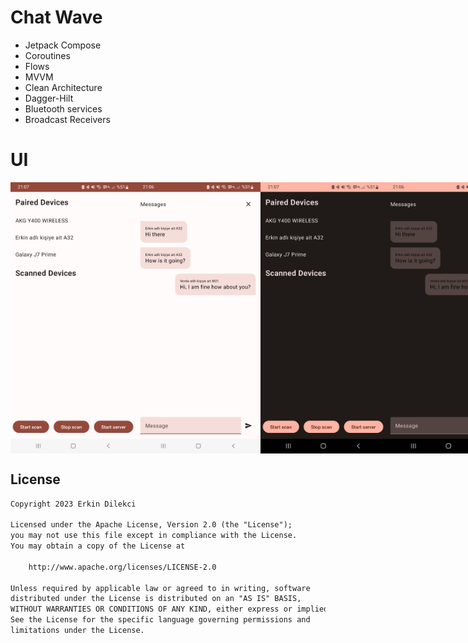 # Chat Wave

- Jetpack Compose
- Coroutines
- Flows
- MVVM
- Clean Architecture
- Dagger-Hilt
- Bluetooth services
- Broadcast Receivers

# UI
<div style="display: flex;">
    <img src="https://raw.githubusercontent.com/erkindil/GithubRepositoryEdit/main/cw1.jpg" width="200">
    <img src="https://raw.githubusercontent.com/erkindil/GithubRepositoryEdit/main/cw2.jpg" width="200">
  <img src="https://raw.githubusercontent.com/erkindil/GithubRepositoryEdit/main/cw3.jpg" width="200">
  <img src="https://raw.githubusercontent.com/erkindil/GithubRepositoryEdit/main/cw4.jpg" width="200">
</div>

## License
```xml
Copyright 2023 Erkin Dilekci

Licensed under the Apache License, Version 2.0 (the "License");
you may not use this file except in compliance with the License.
You may obtain a copy of the License at

    http://www.apache.org/licenses/LICENSE-2.0

Unless required by applicable law or agreed to in writing, software
distributed under the License is distributed on an "AS IS" BASIS,
WITHOUT WARRANTIES OR CONDITIONS OF ANY KIND, either express or implied.
See the License for the specific language governing permissions and
limitations under the License.
```
